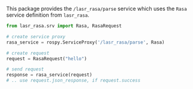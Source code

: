 This package provides the `/lasr_rasa/parse` service which uses the `Rasa` service definition from `lasr_rasa`.

```python
from lasr_rasa.srv import Rasa, RasaRequest

# create service proxy
rasa_service = rospy.ServiceProxy('/lasr_rasa/parse', Rasa)

# create request
request = RasaRequest("hello")

# send request
response = rasa_service(request)
# .. use request.json_response, if request.success
```
